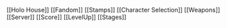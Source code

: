 [[Holo House]]
[[Fandom]]
[[Stamps]]
[[Character Selection]]
[[Weapons]]
[[Server]]
[[Score]]
[[LevelUp]]
[[Stages]]